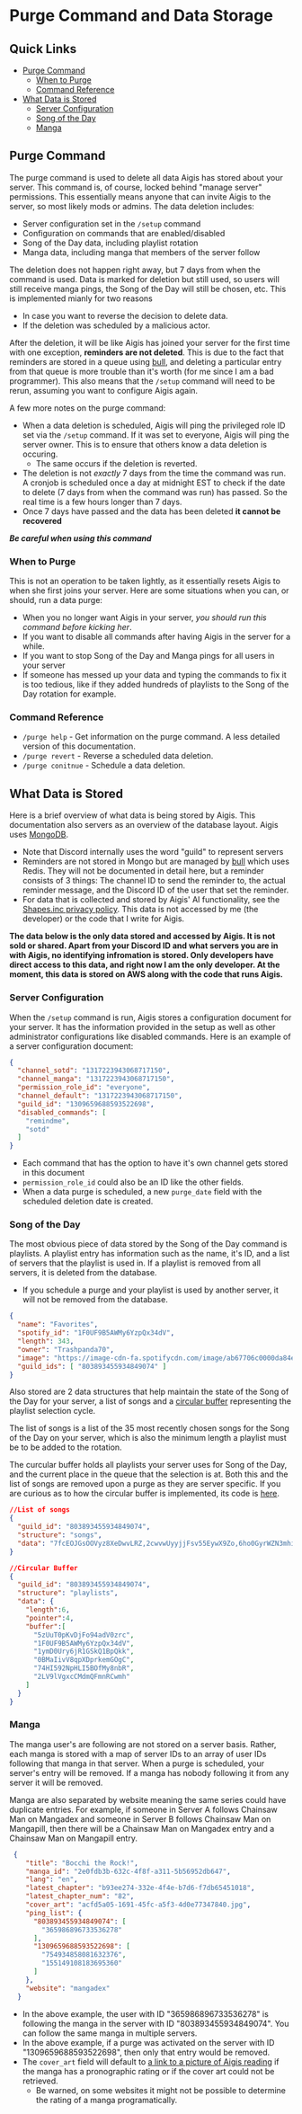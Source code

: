 <!-- omit in toc -->
# Purge Command and Data Storage

<!-- omit in toc -->
## Quick Links
- [Purge Command](#purge-command)
  - [When to Purge](#when-to-purge)
  - [Command Reference](#command-reference)
- [What Data is Stored](#what-data-is-stored)
  - [Server Configuration](#server-configuration)
  - [Song of the Day](#song-of-the-day)
  - [Manga](#manga)


## Purge Command
The purge command is used to delete all data Aigis has stored about your server. This command is, of course, locked behind "manage server" permissions. This essentially means anyone that can invite Aigis to the server, so most likely mods or admins. The data deletion includes:
- Server configuration set in the `/setup` command
- Configuration on commands that are enabled/disabled
- Song of the Day data, including playlist rotation
- Manga data, including manga that members of the server follow

The deletion does not happen right away, but 7 days from when the command is used. Data is marked for deletion but still used, so users will still receive manga pings, the Song of the Day will still be chosen, etc. This is implemented mianly for two reasons
- In case you want to reverse the decision to delete data.
- If the deletion was scheduled by a malicious actor.

After the deletion, it will be like Aigis has joined your server for the first time with one exception, **reminders are not deleted**. This is due to the fact that reminders are stored in a queue using [bull](https://github.com/OptimalBits/bull#readme), and deleting a particular entry from that queue is more trouble than it's worth (for me since I am a bad programmer). This also means that the `/setup` command will need to be rerun, assuming you want to configure Aigis again.

A few more notes on the purge command:
- When a data deletion is scheduled, Aigis will ping the privileged role ID set via the `/setup` command. If it was set to everyone, Aigis will ping the server owner. This is to ensure that others know a data deletion is occuring.
  - The same occurs if the deletion is reverted.
- The deletion is not *exactly* 7 days from the time the command was run. A cronjob is scheduled once a day at midnight EST to check if the date to delete (7 days from when the command was run) has passed. So the real time is a few hours longer than 7 days.
- Once 7 days have passed and the data has been deleted **it cannot be recovered**

***Be careful when using this command***

### When to Purge
This is not an operation to be taken lightly, as it essentially resets Aigis to when she first joins your server. Here are some situations when you can, or should, run a data purge:
- When you no longer want Aigis in your server, *you should run this command before kicking her*.
- If you want to disable all commands after having Aigis in the server for a while.
- If you want to stop Song of the Day and Manga pings for all users in your server
- If someone has messed up your data and typing the commands to fix it is too tedious, like if they added hundreds of playlists to the Song of the Day rotation for example.

### Command Reference
- `/purge help` - Get information on the purge command. A less detailed version of this documentation.
- `/purge revert` - Reverse a scheduled data deletion.
- `/purge conitnue` - Schedule a data deletion.


## What Data is Stored
Here is a brief overview of what data is being stored by Aigis. This documentation also servers as an overview of the database layout. Aigis uses [MongoDB](https://www.mongodb.com/).
- Note that Discord internally uses the word "guild" to represent servers
- Reminders are not stored in Mongo but are managed by [bull](https://github.com/OptimalBits/bull#readme) which uses Redis. They will not be documented in detail here, but a reminder consists of 3 things: The channel ID to send the reminder to, the actual reminder message, and the Discord ID of the user that set the reminder.
- For data that is collected and stored by Aigis' AI functionality, see the [Shapes.inc privacy policy](https://wiki.shapes.inc/shape-essentials/guidelines-and-privacy/privacy-policy). This data is not accessed by me (the developer) or the code that I write for Aigis.

**The data below is the only data stored and accessed by Aigis. It is not sold or shared. Apart from your Discord ID and what servers you are in with Aigis, no identifying infromation is stored. Only developers have direct access to this data, and right now I am the only developer. At the moment, this data is stored on AWS along with the code that runs Aigis.**

### Server Configuration
When the `/setup` command is run, Aigis stores a configuration document for your server. It has the information provided in the setup as well as other administrator configurations like disabled commands. Here is an example of a server configuration document:

```json
{
  "channel_sotd": "1317223943068717150",
  "channel_manga": "1317223943068717150",
  "permission_role_id": "everyone",
  "channel_default": "1317223943068717150",
  "guild_id": "1309659688593522698",
  "disabled_commands": [
    "remindme",
    "sotd"
  ]
}
```
- Each command that has the option to have it's own channel gets stored in this document
- `permission_role_id` could also be an ID like the other fields.
- When a data purge is scheduled, a new `purge_date` field with the scheduled deletion date is created.

### Song of the Day
The most obvious piece of data stored by the Song of the Day command is playlists. A playlist entry has information such as the name, it's ID, and a list of servers that the playlist is used in. If a playlist is removed from all servers, it is deleted from the database. 
- If you schedule a purge and your playlist is used by another server, it will not be removed from the database.

```json
{
  "name": "Favorites",
  "spotify_id": "1F0UF9B5AWMy6YzpQx34dV",
  "length": 343,
  "owner": "Trashpanda70",
  "image": "https://image-cdn-fa.spotifycdn.com/image/ab67706c0000da84e4314d3fa351a51d6717ee3c",
  "guild_ids": [ "803893455934849074" ]
}
```
Also stored are 2 data structures that help maintain the state of the Song of the Day for your server, a list of songs and a [circular buffer](https://en.wikipedia.org/wiki/Circular_buffer) representing the playlist selection cycle.

The list of songs is a list of the 35 most recently chosen songs for the Song of the Day on your server, which is also the minimum length a playlist must be to be added to the rotation.

The curcular buffer holds all playlists your server uses for Song of the Day, and the current place in the queue that the selection is at. Both this and the list of songs are removed upon a purge as they are server specific. If you are curious as to how the circular buffer is implemented, its code is [here](https://github.com/mdwelker10/discord-bot-aigis/blob/main/utils/MyBuffer.js).

```json
//List of songs
{
  "guild_id": "803893455934849074",
  "structure": "songs",
  "data": "7fcEOJGsOOVyz8XeDwvLRZ,2cwvwUyyjjFsv55EywX9Zo,6ho0GyrWZN3mhi9zVRW7xi,7J9fqb0aSUGIgUveOtv1YJ,4foJEDuEjNDwQESdCQyA17,1QEEqeFIZktqIpPI4jSVSF,0bBl2jjpCFCgRd60BowZoV,0ru1ATGEAwgtSylajGg8yV,66B8m2u4nLLZcbjAPu29w9,5ISX62GKNkwcFI3QT68gjY,0WSa1sucoNRcEeULlZVQXj,3298yRJKPcCndQdNiTZKIo,2StLz1e2VTwCm8Jnkke7OF,0N3W5peJUQtI4eyR6GJT5O,7oaEjLP2dTJLJsITbAxTOz,3l82N3AcTxE2xhgnoanNuX,14dW3sfyW0RtSPYmv3Ol48,5CALUfj9oLMtK5vwpCAQgS,0LNyWv4RYKbaXIvzk6nMxZ,1mAKnHmu4XuStwSXho1p9B,6vmy0RP96JIwvCaX8XS1GR,6jpVXXVUFJLLE00qPsUfCi"
}
```

```json
//Circular Buffer
{
  "guild_id": "803893455934849074",
  "structure": "playlists",
  "data": {
    "length":6,
    "pointer":4,
    "buffer":[
      "5zUuT0pKvDjFo94adV0zrc",
      "1F0UF9B5AWMy6YzpQx34dV",
      "1ymD0Ury6jR1GSkQ1BpQkk",
      "0BMaIivV8qpXDprkemGOgC",
      "74HI592NpHLI5BOfMy8nbR",
      "2LV9lVgxcCMdmQFmnRCwmh"
    ]
  }
}
```

### Manga
The manga user's are following are not stored on a server basis. Rather, each manga is stored with a map of server IDs to an array of user IDs following that manga in that server. When a purge is scheduled, your server's entry will be removed. If a manga has nobody following it from any server it will be removed. 

Manga are also separated by website meaning the same series could have duplicate entries. For example, if someone in Server A follows Chainsaw Man on Mangadex and someone in Server B follows Chainsaw Man on Mangapill, then there will be a Chainsaw Man on Mangadex entry and a Chainsaw Man on Mangapill entry.

```json
 {
    "title": "Bocchi the Rock!",
    "manga_id": "2e0fdb3b-632c-4f8f-a311-5b56952db647",
    "lang": "en",
    "latest_chapter": "b93ee274-332e-4f4e-b7d6-f7db65451018",
    "latest_chapter_num": "82",
    "cover_art": "acfd5a05-1691-45fc-a5f3-4d0e77347840.jpg",
    "ping_list": { 
      "803893455934849074": [ 
        "365986896733536278" 
      ],
      "1309659688593522698": [
        "754934858081632376",
        "155149108183695360"
      ] 
    },
    "website": "mangadex"
  }
```
- In the above example, the user with ID "365986896733536278" is following the manga in the server with ID "803893455934849074". You can follow the same manga in multiple servers.
- In the above example, if a purge was activated on the server with ID "1309659688593522698", then only that entry would be removed.
- The `cover_art` field will default to [a link to a picture of Aigis reading](https://i.imgur.com/usdIJxN.png) if the manga has a pronographic rating or if the cover art could not be retrieved. 
  - Be warned, on some websites it might not be possible to determine the rating of a manga programatically.